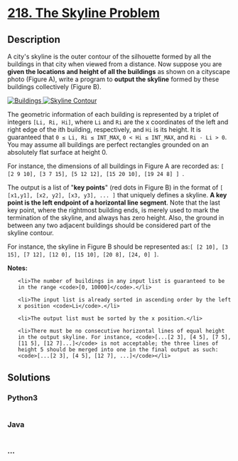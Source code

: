 # [218. The Skyline Problem](https://leetcode.com/problems/the-skyline-problem)

## Description
<p>A city&#39;s skyline is the outer contour of the silhouette formed by all the buildings in that city when viewed from a distance. Now suppose you are <b>given the locations and height of all the buildings</b> as shown on a cityscape photo (Figure A), write a program to <b>output the skyline</b> formed by these buildings collectively (Figure B).</p>

<a href="/static/images/problemset/skyline1.jpg" target="_blank"><img alt="Buildings" src="https://assets.leetcode.com/uploads/2018/10/22/skyline1.png" style="max-width: 45%; border-width: 0px; border-style: solid;" /> </a> <a href="/static/images/problemset/skyline2.jpg" target="_blank"> <img alt="Skyline Contour" src="https://assets.leetcode.com/uploads/2018/10/22/skyline2.png" style="max-width: 45%; border-width: 0px; border-style: solid;" /> </a>



<p>The geometric information of each building is represented by a triplet of integers <code>[Li, Ri, Hi]</code>, where <code>Li</code> and <code>Ri</code> are the x coordinates of the left and right edge of the ith building, respectively, and <code>Hi</code> is its height. It is guaranteed that <code>0 &le; Li, Ri &le; INT_MAX</code>, <code>0 &lt; Hi &le; INT_MAX</code>, and <code>Ri - Li &gt; 0</code>. You may assume all buildings are perfect rectangles grounded on an absolutely flat surface at height 0.</p>



<p>For instance, the dimensions of all buildings in Figure A are recorded as: <code>[ [2 9 10], [3 7 15], [5 12 12], [15 20 10], [19 24 8] ] </code>.</p>



<p>The output is a list of &quot;<b>key points</b>&quot; (red dots in Figure B) in the format of <code>[ [x1,y1], [x2, y2], [x3, y3], ... ]</code> that uniquely defines a skyline. <b>A key point is the left endpoint of a horizontal line segment</b>. Note that the last key point, where the rightmost building ends, is merely used to mark the termination of the skyline, and always has zero height. Also, the ground in between any two adjacent buildings should be considered part of the skyline contour.</p>



<p>For instance, the skyline in Figure B should be represented as:<code>[ [2 10], [3 15], [7 12], [12 0], [15 10], [20 8], [24, 0] ]</code>.</p>



<p><b>Notes:</b></p>



<ul>

	<li>The number of buildings in any input list is guaranteed to be in the range <code>[0, 10000]</code>.</li>

	<li>The input list is already sorted in ascending order by the left x position <code>Li</code>.</li>

	<li>The output list must be sorted by the x position.</li>

	<li>There must be no consecutive horizontal lines of equal height in the output skyline. For instance, <code>[...[2 3], [4 5], [7 5], [11 5], [12 7]...]</code> is not acceptable; the three lines of height 5 should be merged into one in the final output as such: <code>[...[2 3], [4 5], [12 7], ...]</code></li>

</ul>




## Solutions


<!-- tabs:start -->

### **Python3**

```python

```

### **Java**

```java

```

### **...**
```

```

<!-- tabs:end -->